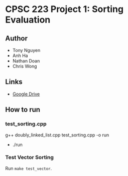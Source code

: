 # CPSC 223 Project 1: Sorting Evaluation

## Author
* Tony Nguyen
* Anh Ha
* Nathan Doan
* Chris Wong

## Links
* [Google Drive](https://drive.google.com/drive/folders/1LjX7IyYtBnobgSr9UCf3vwoGQPKegDV-?usp=share_link)

## How to run

### test_sorting.cpp
g++ doubly_linked_list.cpp test_sorting.cpp -o run 
* ./run

### Test Vector Sorting
Run `make test_vector`.
